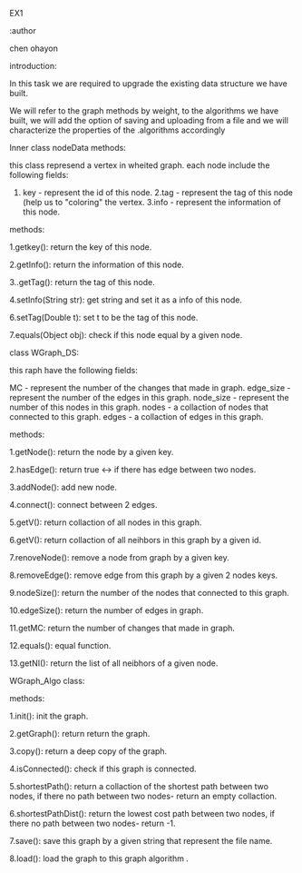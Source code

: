 EX1

:author 

chen ohayon 

introduction:

In this task we are required to upgrade the existing data structure we have built. 
 
We will refer to the graph methods by weight, to the algorithms we have built, we will add the option of saving and uploading from a file and we will characterize the properties of the .algorithms accordingly 

Inner class nodeData methods: 

this class represend a vertex in wheited graph.
each node include the following fields:

1. key - represent the id of this node.
2.tag - represent the tag of this node (help us to "coloring" the vertex.
3.info - represent the information of this node.

methods:

1.getkey(): return the key of this node. 

2.getInfo(): return the information of this node. 

3..getTag(): return the tag of this node. 

4.setInfo(String str): get string and set it as a info of this node. 

6.setTag(Double t): set t to be the tag of this node. 

7.equals(Object obj):  check if this node equal by a given node.  

class WGraph_DS:

this raph have the following fields:

MC - represent the number of the changes that made in graph.
edge_size - represent the number of the edges in this graph.
node_size - represent the number of this nodes in this graph.
nodes - a collaction of nodes that connected to this graph.
edges - a collaction of edges in this graph.

methods:

1.getNode(): return the node by a given key. 

2.hasEdge(): return true  <-> if there has edge between  two nodes. 

3.addNode(): add new node.

4.connect(): connect between 2 edges.

5.getV(): return collaction of all nodes in this graph.

6.getV():  return collaction of all neihbors in this graph by a given id.

7.renoveNode(): remove a node from graph by a given key.

8.removeEdge(): remove edge from this graph by a given 2 nodes keys.

9.nodeSize(): return the number of the nodes that connected to this graph.

10.edgeSize(): return the number of edges in graph.

11.getMC: return the number of changes that made in graph.

12.equals(): equal function.

13.getNI(): return the list of all neibhors of a given node.


WGraph_Algo class:

methods: 

1.init(): init the graph. 

2.getGraph(): return return the graph. 

3.copy(): return a deep copy of the graph. 

4.isConnected(): check if this graph is connected. 

5.shortestPath(): return a collaction of the shortest path between two nodes, if there no path between two nodes- return an empty collaction. 

6.shortestPathDist(): return the lowest cost path between two nodes, if there no path between two nodes- return -1. 

7.save(): save this graph by a given string that represent the file name. 

8.load(): load the graph to this graph algorithm . 
